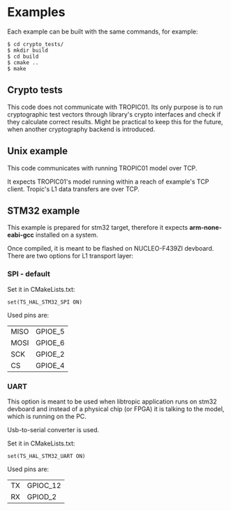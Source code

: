 # Examples

Each example can be built with the same commands, for example:

```
$ cd crypto_tests/
$ mkdir build
$ cd build
$ cmake ..
$ make

```

## Crypto tests

This code does not communicate with TROPIC01. Its only purpose is to run cryptographic test vectors through library's crypto interfaces and check if they calculate correct results. Might be practical to keep this for the future, when another cryptography backend is introduced.


## Unix example

This code communicates with running TROPIC01 model over TCP.

It expects TROPIC01's model running within a reach of example's TCP client. Tropic's L1 data transfers are over TCP.


## STM32 example

This example is prepared for stm32 target, therefore it expects **arm-none-eabi-gcc** installed on a system.

Once compiled, it is meant to be flashed on NUCLEO-F439ZI devboard. There are two options for L1 transport layer:

### SPI - default

Set it in CMakeLists.txt:

```
set(TS_HAL_STM32_SPI ON)
```

Used pins are:

|       |          |
|-------|----------|
|  MISO | GPIOE_5  |
|  MOSI | GPIOE_6  |
|  SCK  | GPIOE_2  |
|  CS   | GPIOE_4  |


### UART

This option is meant to be used when libtropic application runs on stm32 devboard and instead of a physical chip (or FPGA) it is talking to the model, which is running on the PC.

Usb-to-serial converter is used.


Set it in CMakeLists.txt:

```
set(TS_HAL_STM32_UART ON)
```

Used pins are:

|       |           |
|-------|-----------|
|  TX   | GPIOC_12  |
|  RX   | GPIOD_2   |


